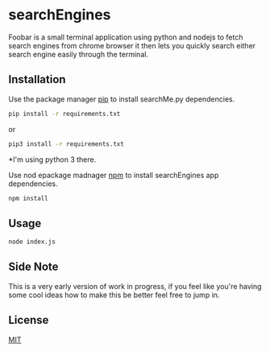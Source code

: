 # searchEngines
Foobar is a small terminal application using python and nodejs to fetch search engines from chrome browser
it then lets you quickly search either search engine easily through the terminal.

## Installation

Use the package manager [pip](https://pip.pypa.io/en/stable/) to install searchMe.py dependencies.

```bash
pip install -r requirements.txt
```
or

```bash
pip3 install -r requirements.txt
```
*I'm using python 3 there. 

Use nod epackage madnager [npm](https://www.npmjs.com/) to install searchEngines app dependencies.

```bash
npm install
```

## Usage

```bash
node index.js
```

## Side Note
This is a very early version of work in progress, if you feel like you're having some cool ideas how to make this be better feel free to jump in.

## License
[MIT](https://choosealicense.com/licenses/mit/)